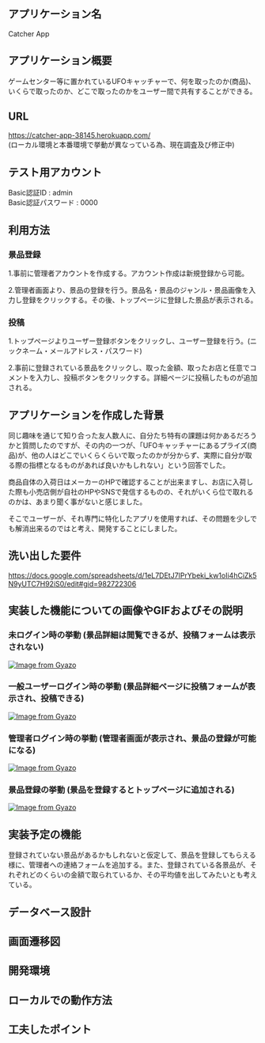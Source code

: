 ## アプリケーション名
Catcher App

## アプリケーション概要
ゲームセンター等に置かれているUFOキャッチャーで、何を取ったのか(商品)、いくらで取ったのか、どこで取ったのかをユーザー間で共有することができる。

## URL
https://catcher-app-38145.herokuapp.com/  
(ローカル環境と本番環境で挙動が異なっている為、現在調査及び修正中)

## テスト用アカウント
Basic認証ID : admin  
Basic認証パスワード : 0000

## 利用方法

### 景品登録
1.事前に管理者アカウントを作成する。アカウント作成は新規登録から可能。  

2.管理者画面より、景品の登録を行う。景品名・景品のジャンル・景品画像を入力し登録をクリックする。その後、トップページに登録した景品が表示される。  

### 投稿
1.トップページよりユーザー登録ボタンをクリックし、ユーザー登録を行う。(ニックネーム・メールアドレス・パスワード)  

2.事前に登録されている景品をクリックし、取った金額、取ったお店と任意でコメントを入力し、投稿ボタンをクリックする。詳細ページに投稿したものが追加される。

## アプリケーションを作成した背景
同じ趣味を通じて知り合った友人数人に、自分たち特有の課題は何かあるだろうかと質問したのですが、その内の一つが、「UFOキャッチャーにあるプライズ(商品)が、他の人はどこでいくらくらいで取ったのかが分からず、実際に自分が取る際の指標となるものがあれば良いかもしれない」という回答でした。  

商品自体の入荷日はメーカーのHPで確認することが出来ますし、お店に入荷した際も小売店側が自社のHPやSNSで発信するものの、それがいくら位で取れるのかは、あまり聞く事がないと感じました。  

そこでユーザーが、それ専門に特化したアプリを使用すれば、その問題を少しでも解消出来るのではと考え、開発することにしました。

## 洗い出した要件
https://docs.google.com/spreadsheets/d/1eL7DEtJ7IPrYbeki_kw1oIi4hCiZk5N9yUTC7H92iS0/edit#gid=982722306

## 実装した機能についての画像やGIFおよびその説明

### 未ログイン時の挙動 (景品詳細は閲覧できるが、投稿フォームは表示されない)

[![Image from Gyazo](https://i.gyazo.com/de95163d57e4d513f80adb7beca0d47d.gif)](https://gyazo.com/de95163d57e4d513f80adb7beca0d47d)

### 一般ユーザーログイン時の挙動 (景品詳細ページに投稿フォームが表示され、投稿できる)

[![Image from Gyazo](https://i.gyazo.com/c8ca6333f5864eb4face5b24d53522a0.gif)](https://gyazo.com/c8ca6333f5864eb4face5b24d53522a0)

### 管理者ログイン時の挙動 (管理者画面が表示され、景品の登録が可能になる)

[![Image from Gyazo](https://i.gyazo.com/ce72a3dc7b31ffe8e938e73998b3fb7b.gif)](https://gyazo.com/ce72a3dc7b31ffe8e938e73998b3fb7b)

### 景品登録の挙動 (景品を登録するとトップページに追加される)

[![Image from Gyazo](https://i.gyazo.com/68846d2f365d70e2c240461eda8aad2d.gif)](https://gyazo.com/68846d2f365d70e2c240461eda8aad2d)

## 実装予定の機能
登録されていない景品があるかもしれないと仮定して、景品を登録してもらえる様に、管理者への連絡フォームを追加する。また、登録されている各景品が、それぞれどのくらいの金額で取られているか、その平均値を出してみたいとも考えている。

## データベース設計

## 画面遷移図

## 開発環境

## ローカルでの動作方法

## 工夫したポイント

